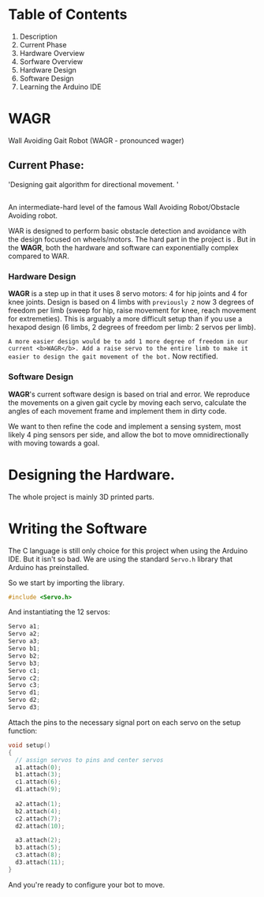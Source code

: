 # Table of Contents

1) Description
2) Current Phase
3) Hardware Overview
4) Sorfware Overview
5) Hardware Design
6) Software Design
7) Learning the Arduino IDE

# WAGR
Wall Avoiding Gait Robot (WAGR - pronounced wager)

## Current Phase: 
'Designing gait algorithm for directional movement. '

##
An intermediate-hard level of the famous Wall Avoiding Robot/Obstacle Avoiding robot.

WAR is designed to perform basic obstacle detection and avoidance with the design focused on wheels/motors. The hard part in the project is . But in the <b>WAGR</b>, both the hardware and software can exponentially complex compared to WAR.

### Hardware Design
<b>WAGR</b> is a step up in that it uses 8 servo motors: 4 for hip joints and 4 for knee joints. Design is based on 4 limbs with `previously 2` now 3 degrees of freedom per limb (sweep for hip, raise movement for knee, reach movement for extremeties). This is arguably a more difficult setup than if you use a hexapod design (6 limbs, 2 degrees of freedom per limb: 2 servos per limb).

`A more easier design would be to add 1 more degree of freedom in our current <b>WAGR</b>. Add a raise servo to the entire limb to make it easier to design the gait movement of the bot.` Now rectified.

### Software Design
<b>WAGR</b>'s current software design is based on trial and error. We reproduce the movements on a given gait cycle by moving each servo, calculate the angles of each movement frame and implement them in dirty code.

We want to then refine the code and implement a sensing system, most likely 4 ping sensors per side, and allow the bot to move omnidirectionally with moving towards a goal.

# Designing the Hardware.

The whole project is mainly 3D printed parts. 

# Writing the Software

The C language is still only choice for this project when using the Arduino IDE. But it isn't so bad.
We are using the standard `Servo.h` library that Arduino has preinstalled.

So we start by importing the library.
```C
#include <Servo.h>
```
And instantiating the 12 servos:
```C
Servo a1;  
Servo a2; 
Servo a3;
Servo b1;
Servo b2;
Servo b3;
Servo c1;  
Servo c2; 
Servo c3;
Servo d1;
Servo d2;
Servo d3;
```
Attach the pins to the necessary signal port on each servo on the setup function: 
```C
void setup()
{
  // assign servos to pins and center servos
  a1.attach(0); 
  b1.attach(3);
  c1.attach(6);
  d1.attach(9);
  
  a2.attach(1);
  b2.attach(4);
  c2.attach(7);
  d2.attach(10);

  a3.attach(2);
  b3.attach(5);
  c3.attach(8);
  d3.attach(11);   
}
```
And you're ready to configure your bot to move.
